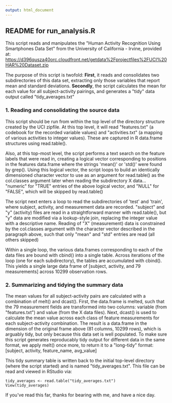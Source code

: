 ```yaml
---
output: html_document
---
```

## README for run_analysis.R

This script reads and manipulates the "Human Activity Recognition Using Smartphones Data Set" from the University of California - Irvine, provided at:  https://d396qusza40orc.cloudfront.net/getdata%2Fprojectfiles%2FUCI%20HAR%20Dataset.zip

The purpose of this script is twofold: **First**, it reads and consolidates two subdirectories of this data set, extracting only those variables that report mean and standard deviations.  **Secondly**, the script calculates the mean for each value for all subject-activity pairings, and generates a "tidy" data output called "tidy_averages.txt"

### 1. Reading and consolidating the source data
This script should be run from within the top level of the directory structure created by  the UCI zipfile.  At this top level, it will read "features.txt" (a codebook for the recorded variable values) and "activities.txt" (a mapping of various activities to integer values).  These are captured in R data.frame structures using read.table().  

Also, at this top-most level, the script performs a text search on the feature labels that were read in, creating a logical vector corresponding to positions in the features data.frame where the strings 'mean()' or 'std()' were found by grep().  Using this logical vector, the script loops to build an identically dimensioned character vector to use as an argument for read.table() as the col.classes argument later when reading the subdirectory X data... "numeric" for "TRUE" entries of the above logical vector, and "NULL" for "FALSE", which will be skipped by read.table()

The script next enters a loop to read the subdirectories of 'test' and 'train', where subject, activity, and measurement data are recorded.  "subject" and "y" (activity) files are read in a straightforward manner with read.table(), but "y" data are modified via a lookup-style join, replacing the integer value with a descriptive name.  Reading of "X" (measurement) data is constrained by the col.classes argument with the character vector described in the paragraph above, such that only "mean" and "std" entries are read (all others skipped)

Within a single loop, the various data.frames corresponding to each of the data files are bound with cbind() into a single table.  Across iterations of the loop (one for each subdirectory), the tables are accumulated with cbind().  This yields a single large data frame of [subject, activity, and 79 measurements] across 10299 observation rows.

### 2. Summarizing and tidying the summary data
The mean values for all subject-activity pairs are calculated with a combination of melt() and dcast().  First, the data.frame is melted, such that the 79 measurement fields are transformed into two columns: variable (from "features.txt") and value (from the X data files).  Next, dcast() is used to calculate the mean value across each class of feature measurements for each subject-activity combination.  The result is a data.frame in the dimension of the original frame above (81 columns, 10299 rows), which is arguably tidy, but only because this data set is well populated.  To make sure this script generates reproducably tidy output for different data in the same format, we apply melt() once more, to return it to a "long-tidy" format: [subject, activity, feature_name, avg_value]

This tidy summary table is written back to the initial top-level directory (where the script started) and is named "tidy_averages.txt".  This file can be read and viewed in RStudio via:
```{r}
tidy_averages <- read.table("tidy_averages.txt")
View(tidy_averages)
```



If you've read this far, thanks for bearing with me, and have a nice day.
